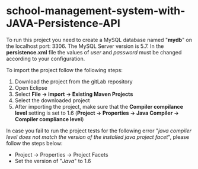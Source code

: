 # school-management-system-with-JAVA-Persistence-API


To run this project you need to create a MySQL database named "**mydb**" on the localhost port: 3306. The MySQL Server version is 5.7.
In the **persistence.xml** file the values of *user* and *password* must be changed according to your configuration.

To import the project follow the following steps:
1. Download the project from the gitLab repository
2. Open Eclipse
3. Select **File -> import -> Existing Maven Projects**
4. Select the downloaded project
5. After importing the project, make sure that the **Compiler compilance level** setting is set to 1.6 (**Project -> Properties -> Java Compiler -> Compiler compliance level**)

In case you fail to run the project tests for the following error "*java compiler level does not match the version of the installed java project facet*", please follow the steps below:
- Project -> Properties -> Project Facets
- Set the version of "*Java*" to 1.6

